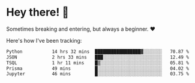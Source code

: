 # Hey there! 👋
Sometimes breaking and entering, but always a beginner. ❤️

Here's how I've been tracking:
<!--START_SECTION:waka-->

```txt
Python           14 hrs 32 mins  █████████████████▓░░░░░░░   70.87 %
JSON             2 hrs 33 mins   ███░░░░░░░░░░░░░░░░░░░░░░   12.49 %
TSQL             1 hr 11 mins    █▒░░░░░░░░░░░░░░░░░░░░░░░   05.81 %
Prisma           49 mins         █░░░░░░░░░░░░░░░░░░░░░░░░   04.02 %
Jupyter          46 mins         █░░░░░░░░░░░░░░░░░░░░░░░░   03.75 %
```

<!--END_SECTION:waka-->
